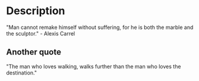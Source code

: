 # Description
"Man cannot remake himself without suffering, for he is both the marble and the sculptor." - Alexis Carrel

## Another quote

"The man who loves walking, walks further than the man who loves the destination."
